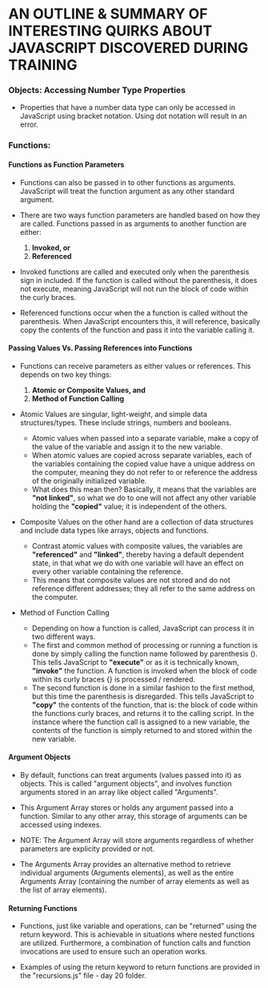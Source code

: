 # AN OUTLINE & SUMMARY OF INTERESTING QUIRKS ABOUT JAVASCRIPT DISCOVERED DURING TRAINING

### Objects: Accessing Number Type Properties
* Properties that have a number data type can only be accessed in JavaScript using bracket notation. Using dot notation will result in an error.

### Functions:
#### Functions as Function Parameters
* Functions can also be passed in to other functions as arguments. JavaScript will treat the function argument as any other standard argument.
* There are two ways function parameters are handled based on how they are called. Functions passed in as arguments to another function are either:
  1. **Invoked, or**
  2. **Referenced**
  
* Invoked functions are called and executed only when the parenthesis sign in included. If the function is called without the parenthesis, it does not execute, meaning JavaScript will not run the block of code within the curly braces.
* Referenced functions occur when the a function is called without the parenthesis. When JavaScript encounters this, it will reference, basically copy the contents of the function and pass it into the variable calling it.

#### Passing Values Vs. Passing References into Functions
* Functions can receive parameters as either values or references. This depends on two key things:
  1. **Atomic or Composite Values, and**
  2. **Method of Function Calling**

* Atomic Values are singular, light-weight, and simple data structures/types. These include strings, numbers and booleans.
  * Atomic values when passed into a separate variable, make a copy of the value of the variable and assign it to the new variable.
  * When atomic values are copied across separate variables, each of the variables containing the copied value have a unique address on the computer, meaning they do not refer to or reference the address of the originally initialized variable. 
  * What does this mean then? Basically, it means that the variables are **"not linked"**, so what we do to one will not affect any other variable holding the **"copied"** value; it is independent of the others.
* Composite Values on the other hand are a collection of data structures and include data types like arrays, objects and functions.
  * Contrast atomic values with composite values, the variables are **"referenced"** and **"linked"**, thereby having a default dependent state, in that what we do with one variable will have an effect on every other variable containing the reference.
  * This means that composite values are not stored and do not reference different addresses; they all refer to the same address on the computer.
  
* Method of Function Calling
  * Depending on how a function is called, JavaScript can process it in two different ways.
  * The first and common method of processing or running a function is done by simply calling the function name followed by parenthesis (). This tells JavaScript to **"execute"** or as it is technically known, **"invoke"** the function. A function is invoked when the block of code within its curly braces {} is processed / rendered.
  * The second function is done in a similar fashion to the first method, but this time the parenthesis is disregarded. This tells JavaScript to **"copy"** the contents of the function, that is: the block of code within the functions curly braces, and returns it to the calling script. In the instance where the function call is assigned to a new variable, the contents of the function is simply returned to and stored within the new variable.
  
#### Argument Objects
* By default, functions can treat arguments (values passed into it) as objects. This is called "argument objects", and involves function arguments stored in an array like object called "Arguments".

* This Argument Array stores or holds any argument passed into a function. Similar to any other array, this storage of arguments can be accessed using indexes.

* NOTE: The Argument Array will store arguments regardless of whether parameters are explicity provided or not.

* The Arguments Array provides an alternative method to retrieve individual arguments (Arguments elements), as well as the entire Arguments Array (containing the number of array elements as well as the list of array elements).

#### Returning Functions
* Functions, just like variable and operations, can be "returned" using the return keyword. This is achievable in situations where nested functions are utilized. Furthermore, a combination of function calls and function invocations are used to ensure such an operation works.

* Examples of using the return keyword to return functions are provided in the "recursions.js" file - day 20 folder.
